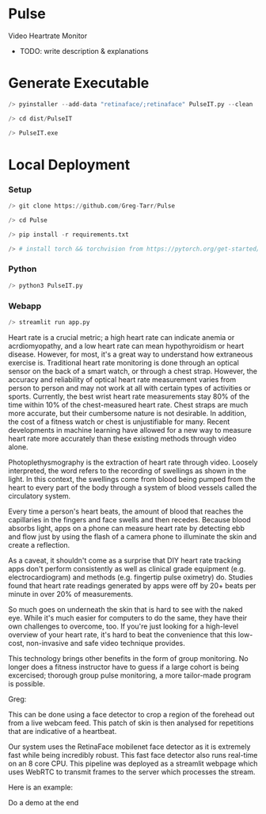 # Pulse
Video Heartrate Monitor

- TODO: write description & explanations


# Generate Executable
```python
/> pyinstaller --add-data "retinaface/;retinaface" PulseIT.py --clean

/> cd dist/PulseIT

/> PulseIT.exe
```

# Local Deployment

### Setup
```python
/> git clone https://github.com/Greg-Tarr/Pulse

/> cd Pulse

/> pip install -r requirements.txt

/> # install torch && torchvision from https://pytorch.org/get-started/locally/
```

### Python
```python
/> python3 PulseIT.py
```

### Webapp
```python
/> streamlit run app.py
```

Heart rate is a crucial metric; a high heart rate can indicate anemia or acrdiomyopathy, and a low heart rate can mean hypothyroidism or heart disease. 
However, for most, it's a great way to understand how extraneous exercise is.
Traditional heart rate monitoring is done through an optical sensor on the back of a smart watch, or through a chest strap. 
However, the accuracy and reliability of optical heart rate measurement varies from person to person and may not work at all with certain types of activities or sports. 
Currently, the best wrist heart rate measurements stay 80% of the time within 10% of the chest-measured heart rate. 
Chest straps are much more accurate, but their cumbersome nature is not desirable. 
In addition, the cost of a fitness watch or chest is unjustifiable for many.
Recent developments in machine learning have allowed for a new way to measure heart rate more accurately than these existing methods through video alone. 

Photoplethysmography is the extraction of heart rate through video. Loosely interpreted, the word refers to the recording of swellings as shown in the light. 
In this context, the swellings come from blood being pumped from the heart to every part of the body through a system of blood vessels called the circulatory system.

Every time a person's heart beats, the amount of blood that reaches the capillaries in the fingers and face swells and then recedes. Because blood absorbs light, apps on a phone can measure heart rate by detecting ebb and flow just by using the flash of a camera phone to illuminate the skin and create a reflection.

As a caveat, it shouldn't come as a surprise that DIY heart rate tracking apps don't perform consistently as well as clinical grade equipment (e.g. electrocardiogram) and methods (e.g. fingertip pulse oximetry) do. Studies found that heart rate readings generated by apps were off by 20+ beats per minute in over 20% of measurements. 

So much goes on underneath the skin that is hard to see with the naked eye. While it's much easier for computers to do the same, they have their own challenges to overcome, too.
If you're just looking for a high-level overview of your heart rate, it's hard to beat the convenience that this low-cost, non-invasive and safe video technique provides. 

This technology brings other benefits in the form of group monitoring. No longer does a fitness instructor have to guess if a large cohort is being excercised; thorough group pulse monitoring, a more tailor-made program is possible. 

Greg: 

This can be done using a face detector to crop a region of the forehead out from a live webcam feed. This patch of skin is then analysed for repetitions that are indicative of a heartbeat. 

Our system uses the RetinaFace mobilenet face detector as it is extremely fast while being incredibly robust. This fast face detector also runs real-time on an 8 core CPU. This pipeline was deployed as a streamlit webpage which uses WebRTC to transmit frames to the server which processes the stream.

Here is an example:


Do a demo at the end
